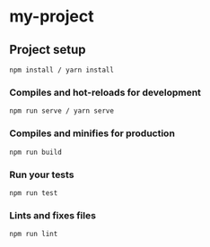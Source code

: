 # my-project

## Project setup
```
npm install / yarn install 
```

### Compiles and hot-reloads for development
```
npm run serve / yarn serve
```

### Compiles and minifies for production
```
npm run build
```

### Run your tests
```
npm run test
```

### Lints and fixes files
```
npm run lint
```
